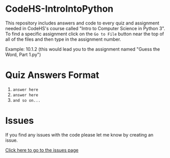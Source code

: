 # CodeHS-IntroIntoPython
This repository includes answers and code to every quiz and assignment needed in CodeHS's course called "Intro to Computer Science in Python 3".
To find a specific assignment click on the `Go to File` button near the top of all of the files and then type in the assignment number.

Example: 10.1.2 (this would lead you to the assignment named "Guess the Word, Part 1.py")

# Quiz Answers Format
1. `answer here`
2. `answer here`
3. `and so on...`

# Issues
If you find any issues with the code please let me know by creating an issue.

[Click here to go to the issues page](https://github.com/aditeyapatakoti/CodeHS-IntroIntoPython/issues)
